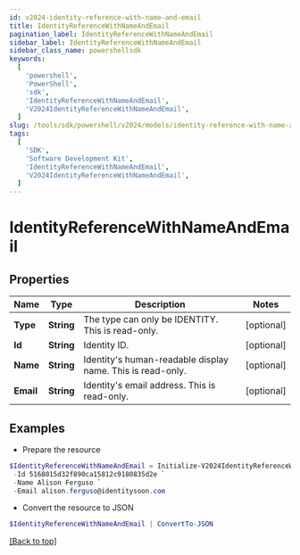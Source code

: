 ```yaml
---
id: v2024-identity-reference-with-name-and-email
title: IdentityReferenceWithNameAndEmail
pagination_label: IdentityReferenceWithNameAndEmail
sidebar_label: IdentityReferenceWithNameAndEmail
sidebar_class_name: powershellsdk
keywords:
  [
    'powershell',
    'PowerShell',
    'sdk',
    'IdentityReferenceWithNameAndEmail',
    'V2024IdentityReferenceWithNameAndEmail',
  ]
slug: /tools/sdk/powershell/v2024/models/identity-reference-with-name-and-email
tags:
  [
    'SDK',
    'Software Development Kit',
    'IdentityReferenceWithNameAndEmail',
    'V2024IdentityReferenceWithNameAndEmail',
  ]
---
```


# IdentityReferenceWithNameAndEmail

## Properties

| Name | Type | Description | Notes |
| --- | --- | --- | --- |
| **Type** | **String** | The type can only be IDENTITY. This is read-only. | [optional] |
| **Id** | **String** | Identity ID. | [optional] |
| **Name** | **String** | Identity's human-readable display name. This is read-only. | [optional] |
| **Email** | **String** | Identity's email address. This is read-only. | [optional] |

## Examples

- Prepare the resource

```powershell
$IdentityReferenceWithNameAndEmail = Initialize-V2024IdentityReferenceWithNameAndEmail  -Type IDENTITY `
 -Id 5168015d32f890ca15812c9180835d2e `
 -Name Alison Ferguso `
 -Email alison.ferguso@identitysoon.com
```

- Convert the resource to JSON

```powershell
$IdentityReferenceWithNameAndEmail | ConvertTo-JSON
```

[[Back to top]](#)
